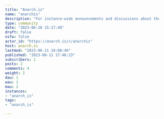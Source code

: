 ```yaml
---
title: "Anarch.is" 
name: "anarchis"
description: "For instance-wide announcements and discussions about the instance."
type: community
date: "2023-06-28 15:17:48"
draft: false
nsfw: false
actor_id: "https://anarch.is/c/anarchis"
host: anarch.is
lastmod: "2023-06-11 19:08:46"
published: "2023-06-11 17:46:23"
subscribers: 1
posts: 2
comments: 4
weight: 2
dau: 1
wau: 1
mau: 2
instances:
- "anarch_is"
tags: 
- "anarch_is"

---
```

